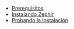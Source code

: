 - [Prerequisitos](/[[language]]/[[version]]/installation#prerequisites)
- [Instalando Zephir](/[[language]]/[[version]]/installation#installing-zephir)
- [Probando la Instalación](/[[language]]/[[version]]/installation#testing-the-installation)